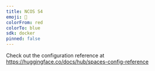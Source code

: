 ```yaml
---
title: NCOS S4
emoji: 🦀
colorFrom: red
colorTo: blue
sdk: docker
pinned: false
---
```


Check out the configuration reference at https://huggingface.co/docs/hub/spaces-config-reference
